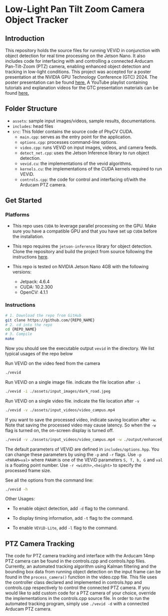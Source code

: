 # Low-Light Pan Tilt Zoom Camera Object Tracker
 
## Introduction 

This repository holds the source files for running VEViD in conjunction with object detection for real time processing on the Jetson Nano. It also includes code for interfacing with and controlling a connected Arducam Pan-Tilt-Zoom (PTZ) camera, enabling enhanced object detection and tracking in low-light conditions. This project was accepted for a poster presentation at the NVIDIA GPU Technology Conference (GTC) 2024. The poster presentation can be found [here.](https://www.nvidia.com/gtc/posters/?search=Physics%20Inspired#/session/1705022965922001O2as) A YouTube playlist containing tutorials and explanation videos for the GTC presentation materials can be found [here.](https://youtube.com/playlist?list=PLtY1Eh6aIPqeaE5KJK5fdgZcCHsUUATuC&si=vHMwMi9WZr_6mB7p)

## Folder Structure

- `assets`: sample input images/videos, sample results, documentations.
- `includes`: head files
- `src`: This folder contains the source code of PhyCV CUDA.
  - `main.cpp`: serves as the entry point for the application.
  - `options.cpp`: processes command-line options.
  - `video.cpp`: runs VEViD on input images, videos, and camera feeds.
  - `detect_net.cpp`: uses the Jetson Inference library to run object detection.
  - `vevid.cu`: the implementations of the vevid algorithms.
  - `kernels.cu`: the implementations of the CUDA kernels required to run VEViD. 
  - `controls.cpp`: the code for control and interfacing of/with the Arducam PTZ camera.

## Get Started

### Platforms 
- This repo uses `CUDA` to leverage parallel processing on the GPU. Make sure you have a compatible GPU and that you have set up `CUDA` before the installation.

- This repo requires the `jetson-inference` library for object detection. Clone the repository and build the project from source following the instructions [here](https://github.com/dusty-nv/jetson-inference/blob/master/docs/building-repo-2.md).

- This repo is tested on NVIDIA Jetson Nano 4GB with the following versions:
  - Jetpack: 4.6.4
  - CUDA: 10.2.300
  - OpenCV: 4.1.1

### Instructions
```bash
# 1. Download the repo from GitHub
git clone https://github.com/{REPO_NAME}
# 2. cd into the repo
cd {REPO_NAME}
# 3. Compile
make
```
Now you should see the executable output `vevid` in the directory. We list typical usages of the repo below

Run VEViD on the video feed from the camera
```bash
./vevid
```

Run VEViD on a single image file. indicate the file location after `-i` 
```bash
./vevid -i ./assets/input_images/dark_road.jpeg
```

Run VEViD on a single video file. indicate the file location after `-v` 
```bash
./vevid -v ./assets/input_videos/video_campus.mp4
```

If you want to save the processed video, indicate saving location after `-w`. Note that saving the processed video may cause latency. So when the `-w` flag is turned on, the on-screen display is turned off.
```bash
./vevid -v ./assets/input_videos/video_campus.mp4 -w ./output/enhanced_campus.mp4
```

The default parameters of VEViD are defined in `includes/options.hpp`. You can change these parameters by using the `-p` and `-r` flags. Use `-p <PARAM=val>` where `PARAM` is one of the VEViD parameters `S, T, b, G` and `val` is a floating point number. Use `-r <width>,<height>` to specify the processed frame size. 


See all the options from the command line:
```bash
./vevid -h
```

Other Usages:

- To enable object detection, add `-d` flag to the command.

- To display timing information, add `-t` flag to the command.

- To enable `VEViD-Lite`, add `-l` flag to the command.

## PTZ Camera Tracking

The code for PTZ camera tracking and interface with the Arducam 14mp PTZ camera can be found in the controls.cpp and controls.hpp files. Currently, an automated tracking algorithm using Kalman filtering and the bounding box data from running object detection on the input frame can be found in the `process_camera()` function in the video.cpp file. This file uses the controller class declared and implemented in controls.hpp and controls.cpp respectively to control the connected PTZ camera. If you would like to add custom code for a PTZ camera of your choice, override the implementations in the controls.cpp source file. In order to run the automated tracking program, simply use `./vevid -d` with a connected Arducam PTZ camera.
